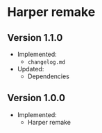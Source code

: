 # Harper remake

## Version 1.1.0
- Implemented:
  - `changelog.md`
- Updated:
  - Dependencies

## Version 1.0.0
- Implemented:
  - Harper remake